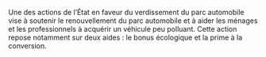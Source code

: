<p>
  <span id="brief">
    Une des actions de l’État en faveur du verdissement du parc automobile vise à soutenir le renouvellement du parc automobile et à aider les ménages et les professionnels à acquérir un véhicule peu polluant.
  </span>
  Cette action repose notamment sur deux aides : le bonus écologique et la prime à la conversion.
</p>
